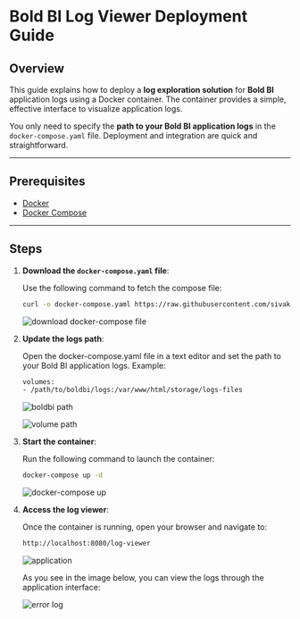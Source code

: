 # Bold BI Log Viewer Deployment Guide

## Overview

This guide explains how to deploy a **log exploration solution** for **Bold BI** application logs using a Docker container. The container provides a simple, effective interface to visualize application logs.  

You only need to specify the **path to your Bold BI application logs** in the `docker-compose.yaml` file. Deployment and integration are quick and straightforward.

---

## Prerequisites

- [Docker](https://docs.docker.com/get-docker/)
- [Docker Compose](https://docs.docker.com/compose/)

---

## Steps

1. **Download the `docker-compose.yaml` file**:

   Use the following command to fetch the compose file:

   ```bash
   curl -o docker-compose.yaml https://raw.githubusercontent.com/sivakumar-devops/log-viewer/refs/heads/main/deployment/docker-compose.yaml
    ```
    ![download docker-compose file](images/download-dockercomposefile.png)

2. **Update the logs path**:

    Open the docker-compose.yaml file in a text editor and set the path to your Bold BI application logs. Example:

    ```bash
    volumes:
    - /path/to/boldbi/logs:/var/www/html/storage/logs-files
    ```
    ![boldbi path](images/bold-bi-path.png)

    ![volume path](images/volume-path.png)

3. **Start the container**: 

    Run the following command to launch the container:

    ``` bash
    docker-compose up -d
    ```
    ![docker-compose up](images/docker-compose-up.png)

4. **Access the log viewer**:

    Once the container is running, open your browser and navigate to:

    ```bash
    http://localhost:8080/log-viewer
    ```
    ![application](images/application.png)
    
    As you see in the image below, you can view the logs through the application interface:

    ![error log](images/error-log.png)

